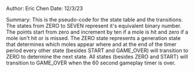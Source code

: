 Author: Eric Chen
Date: 12/3/23

Summary: This is the pseudo-code for the state table and the transitions. The states from ZERO to SEVEN represent it's equivalent binary number. The points start from zero and increment by ten if a mole is hit and zero if a mole isn't hit or is missed. The ZERO state represents a generation state that determines which moles appear where and at the end of the timer period every other state (besides START and GAME_OVER) will transition to ZERO to determine the next state. All states (besides ZERO and START) will transition to GAME_OVER when the 60 second gameplay timer is over.
